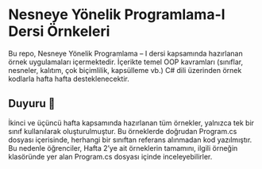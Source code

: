 # Nesneye Yönelik Programlama-I Dersi Örnkeleri
Bu repo, Nesneye Yönelik Programlama – I dersi kapsamında hazırlanan örnek uygulamaları içermektedir. İçerikte temel OOP kavramları (sınıflar, nesneler, kalıtım, çok biçimlilik, kapsülleme vb.) C# dili üzerinden örnek kodlarla hafta hafta desteklenecektir.


## Duyuru 📢
İkinci ve üçüncü hafta kapsamında hazırlanan tüm örnekler, yalnızca tek bir sınıf kullanılarak oluşturulmuştur. Bu örneklerde doğrudan Program.cs dosyası içerisinde, herhangi bir sınıftan referans alınmadan kod yazılmıştır. Bu nedenle öğrenciler, Hafta 2’ye ait örneklerin tamamını, ilgili örneğin klasöründe yer alan Program.cs dosyası içinde inceleyebilirler.
